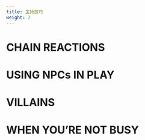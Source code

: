 ```yaml
---
title: 主持技巧
weight: 2
---
```

# CHAIN REACTIONS


# USING NPCs IN PLAY


# VILLAINS



# WHEN YOU’RE NOT BUSY
